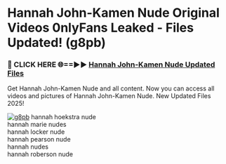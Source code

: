 # Hannah John-Kamen Nude Original Videos 0nlyFans Leaked - Files Updated! (g8pb)

<h3>🔴 CLICK HERE 🌐==►► <a href="https://tinyurl.com/5h6xmrr3" rel="nofollow">Hannah John-Kamen Nude Updated Files</a></h3>

Get Hannah John-Kamen Nude and all content. Now you can access all videos and pictures of Hannah John-Kamen Nude. New Updated Files 2025!

[![g8pb](https://i.imgur.com/KVD873Z.gif)](https://tinyurl.com/5h6xmrr3)
hannah hoekstra nude<br>
hannah marie nudes<br>
hannah locker nude<br>
hannah pearson nude<br>
hannah nudes<br>
hannah roberson nude